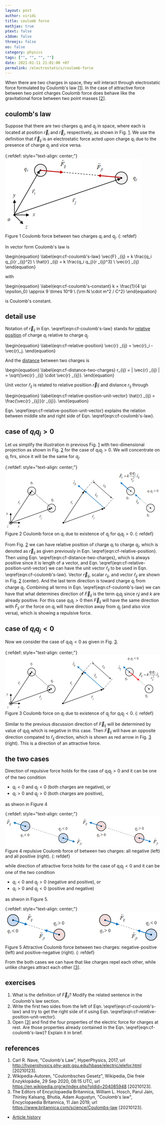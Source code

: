 ```yaml
---
layout: post
author: viridi
title: coulomb force
mathjax: true
ptext: false
x3dom: false
threejs: false
oo: false
category: physics
tags: ["", "", "", ""]
date: 2021-01-11 21:01:00 +07
permalink: /electrostatics/coulomb-force
---
```

When there are two charges in space, they will interact through electrostatic force formulated by Coulomb's law [[1](#ref1)]. In the case of attractive force between two point charges Coulomb force does behave like the gravitational force between two point masses [[2](#ref2)].


## coulomb's law
Suppose that there are two charges $q_i$ and $q_j$ in space, where each is located at position $\vec{r}_i$ and $\vec{r}_j$, respectively, as shown in Fig. <a href="#fig:cf-coulomb-force">1</a>. We use the definition that $\vec{F} _{ij}$ is an electrostatic force acted upon charge $q_i$ due to the presence of charge $q_j$ and vice versa.

{:refdef: style="text-align: center;"}
![..](/assets/img/phys/electrostatics/coulomb-force.png)
<br />
Figure <a name="fig:cf-coulomb-force">1</a> Coulomb force between two charges $q_i$ and $q_j$.
{: refdef}

In vector form Coulomb's law is

\begin{equation}
\label{eqn:cf-coulomb's-law}
\vec{F} _{ij} = k \frac{q_i q_j}{r _{ij}^2} \ \hat{r} _{ij} = k \frac{q_i q_j}{r _{ij}^3} \ \vec{r} _{ij}
\end{equation}

with

\begin{equation}
\label{eqn:cf-coulomb's-constant}
k = \frac{1}{4 \pi \epsilon_0} \approx 9 \times 10^9 \ {\rm N \cdot m^2 / C^2}
\end{equation}

is Coulomb's constant.


## detail use
Notation of $\vec{r} _{ij}$ in Eqn. \eqref{eqn:cf-coulomb's-law} stands for [relative position](/physics/position#relative-position) of charge $q_i$ relative to charge $q_j$

\begin{equation}
\label{eqn:cf-relative-position}
\vec{r} _{ij} = \vec{r}_i - \vec{r}_j.
\end{equation}

And the [distance](/physics/position#distance) between two charges is

\begin{equation}
\label{eqn:cf-distance-two-charges}
r_{ij} = \| \vec{r} _{ij} \| =  \sqrt{\vec{r} _{ij} \cdot \vec{r} _{ij}}.
\end{equation}

Unit vector $\hat{r} _{ij}$ is related to relative positiion $\vec{r} {ij}$ and distance $r _{ij}$ through

\begin{equation}
\label{eqn:cf-relative-position-unit-vector}
\hat{r} _{ij} = \frac{\vec{r} _{ij}}{r _{ij}}.
\end{equation}

Eqn. \eqref{eqn:cf-relative-position-unit-vector} explains the relation between middle site and right side of Eqn. \eqref{eqn:cf-coulomb's-law}.


## case of $q_i q_j > 0$
Let us simplify the illustration in previous Fig. <a href="#fig:cf-coulomb-force">1</a> with two-dimensional projection as shown in Fig. <a href="#fig:cf-coulomb-force-1">2</a> for the case of $q_i q_j > 0$. We will concentrate on $q_i$ firs, since it will be the same for $q_j$.

{:refdef: style="text-align: center;"}
![..](/assets/img/phys/electrostatics/coulomb-force-qiqj-gt0.png)
<br />
Figure <a name="fig:cf-coulomb-force-1">2</a> Coulomb force on $q_i$ due to existence of $q_j$ for $q_i q_j > 0$.
{: refdef}

From Fig. <a href="#fig:cf-coulomb-force-1">2</a> we can have relative position of charge $q_i$ to charge $q_j$, which is denoted as $\vec{r} _{ij}$ as given previously in Eqn. \eqref{eqn:cf-relative-position}. Then using Eqn. \eqref{eqn:cf-distance-two-charges}, which is always positive since it is length of a vector, and Eqn. \eqref{eqn:cf-relative-position-unit-vector} we can have the unit vector $\hat{r} _{ij}$ to be used in Eqn. \eqref{eqn:cf-coulomb's-law}. Vector $\vec{r} _{ij}$, scalar $r _{ij}$, and vector $\hat{r} _{ij}$ are shown in Fig. <a href="#fig:cf-coulomb-force-1">2</a> (center). And the last term direction is toward charge $q_i$ from charge $q_j$. Combining all terms in Eqn. \eqref{eqn:cf-coulomb's-law} we can have that what determines direction of $\vec{F} _{ij}$ is the term $q_i q_j$ since $r _ij$ and $k$ are already positive. For this case $q_i q_j > 0$ then $\vec{F} _{ij}$ will have the same direction with $\hat{F} _{ij}$ or the force on $q_i$ will have direction away from $q_j$ (and also vice versa), which is showing a repulsive force.


## case of $q_i q_j < 0$
Now we consider the case of $q_i q_j < 0$ as given in Fig. <a href="#fig:cf-coulomb-force-2">3</a>.

{:refdef: style="text-align: center;"}
![..](/assets/img/phys/electrostatics/coulomb-force-qiqj-lt0.png)
<br />
Figure <a name="fig:cf-coulomb-force-2">3</a> Coulomb force on $q_i$ due to existence of $q_j$ for $q_i q_j < 0$.
{: refdef}

Similar to the previous discussion direction of $\vec{F} _{ij}$ will be determined by value of $q_i q_j$ which is negative in this case. Then $\vec{F} _{ij}$ will have an opposite direction compated to $\hat{r} _{ij}$ direction, which is shown as red arrow in Fig. <a href="#fig:cf-coulomb-force-2">3</a> (right). This is a direction of an attractive force.


## the two cases
Direction of repulsive force holds for the case of $q_i q_j > 0$ and it can be one of the two condition
+ $q_i < 0$ and $q_j < 0$ (both charges are negative), or
+ $q_i > 0$ and $q_j > 0$ (both charges are positive),

as shwon in Figure <a name="fig:cf-coulomb-force-repulsive">4</a>

{:refdef: style="text-align: center;"}
![..](/assets/img/phys/electrostatics/coulomb-force-repulsive.png)
<br />
Figure <a name="fig:cf-coulomb-force-repulsive">4</a> repulsive Coulomb force of between two charges: all negative (left) and all positive (right).
{: refdef}

while direction of attractive force holds for the case of $q_i q_j < 0$ and it can be one of the two condition
+ $q_i < 0$ and $q_j > 0$ (negative and positive), or
+ $q_i > 0$ and $q_j < 0$ (positive and negative)

as shwon in Figure <a name="fig:cf-coulomb-force-attractive">5</a>.

{:refdef: style="text-align: center;"}
![..](/assets/img/phys/electrostatics/coulomb-force-attractive.png)
<br />
Figure <a name="fig:cf-coulomb-force-attractive">5</a> Attractive Coulomb force between two charges: negative-positive (left) and positive-negative (right).
{: refdef}

From the both cases we can have that like charges repel each other, while unlike charges attract each other  [[3](#ref3)].


## exercises
1. What is the definition of $\vec{F} _{ji}$? Modify the related sentence in the Coulomb's law section.
2. Write the first two sides from the left of Eqn. \eqref{eqn:cf-coulomb's-law} and try to get the right side of it using Eqn. \eqref{eqn:cf-relative-position-unit-vector}.
3. Open [[3](#ref3)] and find the four properties of the electric force for charges at rest. Are those properties already contained in the Eqn. \eqref{eqn:cf-coulomb's-law}? Explain it in brief.


## references
1. <a name="ref1"></a>Carl R. Nave, "Coulomb's Law", HyperPhysics, 2017, url <http://hyperphysics.phy-astr.gsu.edu/hbase/electric/elefor.html> [20210123].
2. <a name="ref2"></a>Wikipedia-Autoren, "Coulombsches Gesetz", Wikipedia, Die freie Enzyklopädie, 29 Sep 2020, 08:15 UTC, url <https://en.wikipedia.org/w/index.php?oldid=204085948> [20210123].
3. <a name="ref3"></a>The Editors of Encyclopaedia Britannica, William L. Hosch, Parul Jain, Thinley Kalsang, Bhutia, Adam Augustyn, "Coulomb's law", Encyclopaedia Britannica, 11 Jan 2019, url <https://www.britannica.com/science/Coulombs-law> [20210123].

+ [Article history](https://github.com/butiran/butiran.github.io/commits/master/_posts/phys/electrostatics/2021-01-11-coulomb-force.md)
